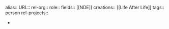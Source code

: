 alias::
URL::
rel-org::
role::
fields:: [[NDE]]
creations:: [[Life After Life]]
tags:: person
rel-projects::


-
